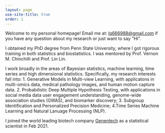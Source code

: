 ```yaml
---
layout: page
use-site-title: true
order: 1
---
```


Welcome to my personal homepage! Email me at: lq666988@gmail.com if you have any question about my research or just want to say "Hi". 

I obtained my PhD degree from Penn State University, where I got rigorous training in both statistics and biostatistics. I was mentored by Prof. Vernon M. Chinchilli and Prof. Lin Lin. 

I work broadly in the areas of Bayesian statistics, machine learning, time series and high dimensional statistics. Specifically, my research interests fall into: 1. Generative Models in Multi-view Learning, with applicatons in multi-omics data, medical pathology images, and human motion capture data. 2. Probabilistic Deep Multiple Hypothesis Testing, with applications in social media data user engagement understanding, genome-wide association studies (GWAS), and biomarker discovery; 3. Subgroup Identification and Personalized Precision Medicine; 4.Time Series Machine Learning and Natural Lanuage Processing (NLP).

I joined the world leading biotech company [Genentech](https://www.gene.com) as a statistical scientist in Feb 2021.



